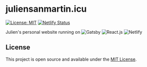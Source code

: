 # juliensanmartin.icu

[![License: MIT](https://img.shields.io/badge/License-MIT-blue.svg)](https://opensource.org/licenses/MIT) [![Netlify Status](https://api.netlify.com/api/v1/badges/3edb92bb-5325-4a26-b7f3-46a293bd2b01/deploy-status)](https://app.netlify.com/sites/eager-shannon-ddf5f3/deploys)

Julien's personal website running on 
![Gatsby](https://user-images.githubusercontent.com/21834/35175472-11db4c98-fd74-11e7-9886-7e4e418c3f90.png) ![React.js](https://www.metaltoad.com/sites/default/files/styles/large_personal_photo_870x500_/public/2020-05/react-js-blog-header.png?itok=VbfDeSgJ) ![Netlify](https://download.logo.wine/logo/Netlify/Netlify-Logo.wine.png)

## License

This project is open source and available under the [MIT License](LICENSE).
